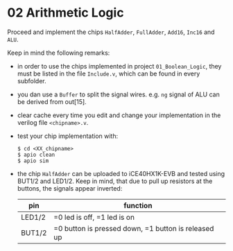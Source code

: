 # 02 Arithmetic Logic

Proceed and implement the chips `HalfAdder`, `FullAdder`, `Add16`, `Inc16` and `ALU`.

Keep in mind the following remarks:

* in order to use the chips implemented in project `01_Boolean_Logic`, they must be listed in the file `Include.v`, which can be found in every subfolder.

* you dan use a `Buffer` to split the signal wires. e.g. `ng` signal of ALU can be derived from out[15].

* clear cache every time you edit and change your implementation in the verilog file `<chipname>.v`.

* test your chip implementation with:
  
  ```
  $ cd <XX_chipname>
  $ apio clean
  $ apio sim
  ```

* the chip `HalfAdder` can be uploaded to iCE40HX1K-EVB and tested using BUT1/2 and LED1/2. Keep in mind, that due to pull up resistors at the buttons, the signals appear inverted:
  
  | pin    | function                                            |
  | ------ | --------------------------------------------------- |
  | LED1/2 | =0 led is off, =1 led is on                         |
  | BUT1/2 | =0 button is pressed down, =1 button is released up |
